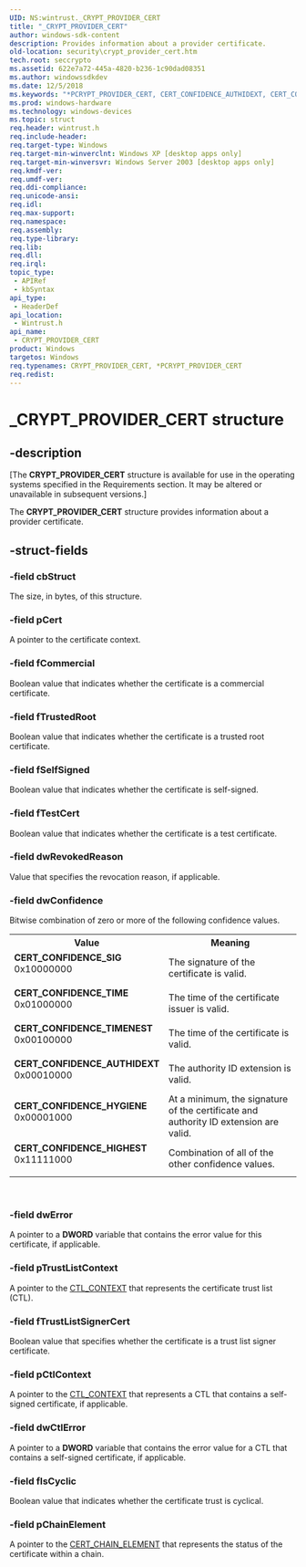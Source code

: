 ```yaml
---
UID: NS:wintrust._CRYPT_PROVIDER_CERT
title: "_CRYPT_PROVIDER_CERT"
author: windows-sdk-content
description: Provides information about a provider certificate.
old-location: security\crypt_provider_cert.htm
tech.root: seccrypto
ms.assetid: 622e7a72-445a-4820-b236-1c90dad08351
ms.author: windowssdkdev
ms.date: 12/5/2018
ms.keywords: "*PCRYPT_PROVIDER_CERT, CERT_CONFIDENCE_AUTHIDEXT, CERT_CONFIDENCE_HIGHEST, CERT_CONFIDENCE_HYGIENE, CERT_CONFIDENCE_SIG, CERT_CONFIDENCE_TIME, CERT_CONFIDENCE_TIMENEST, CRYPT_PROVIDER_CERT, CRYPT_PROVIDER_CERT structure [Security], PCRYPT_PROVIDER_CERT, PCRYPT_PROVIDER_CERT structure pointer [Security], _CRYPT_PROVIDER_CERT, security.crypt_provider_cert, wintrust/CRYPT_PROVIDER_CERT, wintrust/PCRYPT_PROVIDER_CERT"
ms.prod: windows-hardware
ms.technology: windows-devices
ms.topic: struct
req.header: wintrust.h
req.include-header: 
req.target-type: Windows
req.target-min-winverclnt: Windows XP [desktop apps only]
req.target-min-winversvr: Windows Server 2003 [desktop apps only]
req.kmdf-ver: 
req.umdf-ver: 
req.ddi-compliance: 
req.unicode-ansi: 
req.idl: 
req.max-support: 
req.namespace: 
req.assembly: 
req.type-library: 
req.lib: 
req.dll: 
req.irql: 
topic_type:
 - APIRef
 - kbSyntax
api_type:
 - HeaderDef
api_location:
 - Wintrust.h
api_name:
 - CRYPT_PROVIDER_CERT
product: Windows
targetos: Windows
req.typenames: CRYPT_PROVIDER_CERT, *PCRYPT_PROVIDER_CERT
req.redist: 
---
```


# _CRYPT_PROVIDER_CERT structure


## -description


<p class="CCE_Message">[The  <b>CRYPT_PROVIDER_CERT</b> structure is available for use in the operating systems specified in the Requirements section. It may be altered or unavailable in subsequent versions.]

The <b>CRYPT_PROVIDER_CERT</b> structure provides information about a provider certificate.


## -struct-fields




### -field cbStruct

The size, in bytes, of this structure.


### -field pCert

A pointer to the certificate context.


### -field fCommercial

Boolean value that indicates whether the certificate is a commercial certificate.


### -field fTrustedRoot

Boolean value that indicates whether the certificate is a trusted root certificate.


### -field fSelfSigned

Boolean value that indicates whether the certificate is self-signed.


### -field fTestCert

Boolean value that indicates whether the certificate is a test certificate.


### -field dwRevokedReason

Value that specifies the revocation reason, if applicable.


### -field dwConfidence


Bitwise combination of zero or more of the following confidence values.



<table>
<tr>
<th>Value</th>
<th>Meaning</th>
</tr>
<tr>
<td width="40%"><a id="CERT_CONFIDENCE_SIG"></a><a id="cert_confidence_sig"></a><dl>
<dt><b>CERT_CONFIDENCE_SIG</b></dt>
<dt>             0x10000000</dt>
</dl>
</td>
<td width="60%">
The signature of the certificate is valid.

</td>
</tr>
<tr>
<td width="40%"><a id="CERT_CONFIDENCE_TIME"></a><a id="cert_confidence_time"></a><dl>
<dt><b>CERT_CONFIDENCE_TIME</b></dt>
<dt>            0x01000000</dt>
</dl>
</td>
<td width="60%">
The time of the certificate issuer is valid.

</td>
</tr>
<tr>
<td width="40%"><a id="CERT_CONFIDENCE_TIMENEST"></a><a id="cert_confidence_timenest"></a><dl>
<dt><b>CERT_CONFIDENCE_TIMENEST</b></dt>
<dt>0x00100000</dt>
</dl>
</td>
<td width="60%">
The time of the certificate is valid.

</td>
</tr>
<tr>
<td width="40%"><a id="CERT_CONFIDENCE_AUTHIDEXT"></a><a id="cert_confidence_authidext"></a><dl>
<dt><b>CERT_CONFIDENCE_AUTHIDEXT</b></dt>
<dt>0x00010000</dt>
</dl>
</td>
<td width="60%">
The authority ID extension is valid.

</td>
</tr>
<tr>
<td width="40%"><a id="CERT_CONFIDENCE_HYGIENE"></a><a id="cert_confidence_hygiene"></a><dl>
<dt><b>CERT_CONFIDENCE_HYGIENE</b></dt>
<dt>0x00001000</dt>
</dl>
</td>
<td width="60%">
At a minimum, the signature of the certificate and authority ID extension are valid.

</td>
</tr>
<tr>
<td width="40%"><a id="CERT_CONFIDENCE_HIGHEST"></a><a id="cert_confidence_highest"></a><dl>
<dt><b>CERT_CONFIDENCE_HIGHEST</b></dt>
<dt>0x11111000</dt>
</dl>
</td>
<td width="60%">
Combination of all of the other confidence values.

</td>
</tr>
</table>
 


### -field dwError

A pointer to a <b>DWORD</b> variable that contains the error value for this certificate, if applicable.


### -field pTrustListContext

A pointer to the <a href="https://msdn.microsoft.com/780edddf-1b44-4292-9156-4dfd5100adb8">CTL_CONTEXT</a> that represents the certificate trust list (CTL).


### -field fTrustListSignerCert

Boolean value that specifies whether the certificate is a trust list signer certificate.


### -field pCtlContext

A pointer to the <a href="https://msdn.microsoft.com/780edddf-1b44-4292-9156-4dfd5100adb8">CTL_CONTEXT</a> that represents a CTL that contains a self-signed certificate, if applicable.


### -field dwCtlError

A pointer to a <b>DWORD</b> variable that contains the error value for a CTL that contains a self-signed certificate, if applicable.


### -field fIsCyclic

Boolean value that indicates whether the certificate trust is cyclical.


### -field pChainElement

A pointer to the <a href="https://msdn.microsoft.com/a1f6ba18-63ef-43ac-a17f-900fa13398aa">CERT_CHAIN_ELEMENT</a> that represents the status of the certificate within a chain.

